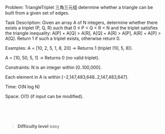 Problem: TriangleTriplet 三角三元组
  determine whether a triangle can be built from a given set of edges.

Task Description:
Given an array A of N integers, determine whether there exists a triplet (P, Q, R) such that 0 ≤ P < Q < R < N and the triplet satisfies the triangle inequality:
A[P] + A[Q] > A[R],
A[Q] + A[R] > A[P],
A[R] + A[P] > A[Q].
Return 1 if such a triplet exists, otherwise return 0.

Examples:
A = [10, 2, 5, 1, 8, 20] → Returns 1 (triplet (10, 5, 8)).

A = [10, 50, 5, 1] → Returns 0 (no valid triplet).

Constraints:
N is an integer within [0..100,000].

Each element in A is within [−2,147,483,648..2,147,483,647].

Time: O(N log N)

Space: O(1) (if input can be modified).



<br><br><br>

> **Difficulty level**
> easy